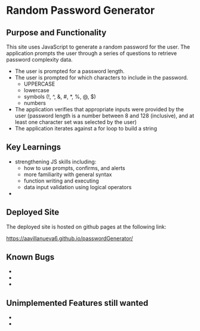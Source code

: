 # Random Password Generator

## Purpose and Functionality
This site uses JavaScript to generate a random password for the user.  The application prompts the user through a series of questions to retrieve password complexity data.  
* The user is prompted for a password length.
* The user is prompted for which characters to include in the password.
    * UPPERCASE
    * lowercase
    * symbols (!, ^, &, #, *, %, @, $)
    * numbers
* The application verifies that appropriate inputs were provided by the user (password length is a number between 8 and 128 (inclusive), and at least one character set was selected by the user)
* The application iterates against a for loop to build a string 

## Key Learnings
* strengthening JS skills including:
    * how to use prompts, confirms, and alerts
    * more familiarity with general syntax
    * function writing and executing
    * data input validation using logical operators 
* 

## Deployed Site
The deployed site is hosted on github pages at the following link: 

https://aavillanueva6.github.io/passwordGenerator/

## Known Bugs
* 
* 
* 

## Unimplemented Features still wanted
* 
* 


